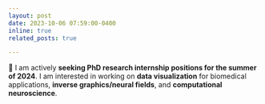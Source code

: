 ```yaml
---
layout: post
date: 2023-10-06 07:59:00-0400
inline: true
related_posts: true

---
```


:mega: I am actively **seeking PhD research internship positions for the summer of 2024**. I am interested in working on **data visualization** for biomedical applications, **inverse graphics/neural fields**, and **computational neuroscience**.